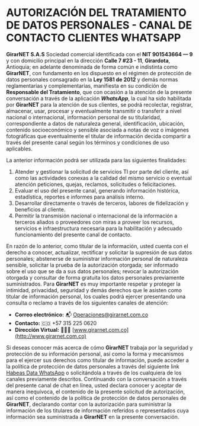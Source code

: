 # AUTORIZACIÓN DEL TRATAMIENTO DE DATOS PERSONALES - CANAL DE CONTACTO CLIENTES WHATSAPP



**GirarNET S.A.S** Sociedad comercial identificada con el **NIT 901543664 — 9** y con domicilio principal en la dirección **Calle 7 #23 - 11**, **Girardota**, Antioquia; en adelante denominada de forma común e indistinta como **GirarNET**, con fundamento en los dispuesto en el régimen de protección de datos personales consagrado en la **Ley 1581 de 2012** y demás normas reglamentarias y complementarias, manifiesta en su condición de **Responsable del Tratamiento**, que con ocasión a la atención de la presente conversación a través de la aplicación ***WhatsApp***, la cual ha sido habilitada por **GirarNET** para la atención de sus clientes, se podrá recolectar, registrar, almacenar, usar, procesar y eventualmente transmitir o transferir a nivel nacional o internacional, información personal de su titularidad, correspondiente a datos de naturaleza general, identificación, ubicación, contenido socioeconómico y sensible asociada a notas de voz o imágenes fotográficas que eventualmente el titular de información decida compartir a través del presente canal según los términos y condiciones de uso aplicables.

La anterior información podrá ser utilizada para las siguientes finalidades:

1. Atender y gestionar la solicitud de servicios TI por parte del cliente, así como las actividades conexas a la calidad del mismo servicio o eventual atención peticiones, quejas, reclamos, solicitudes o felicitaciones.
2. Evaluar el uso del presente canal, generando información histórica, estadística, reportes e informes para análisis interno.
3. Desarrollar directamente o través de terceros, labores de fidelización y beneficios al cliente.
4. Permitir la transmisión nacional o internacional de la información a terceros aliados o proveedores con miras a proveer los recursos, servicios e infraestructura necesaria para la habilitación y adecuado funcionamiento del presente canal de contacto.

En razón de lo anterior, como titular de la información, usted cuenta con el derecho a conocer, actualizar, rectificar y solicitar la supresión de sus datos personales; abstenerse de suministrar información personal de naturaleza sensible, solicitar la prueba de la autorización otorgada; ser informado sobre el uso que se da a sus datos personales; revocar la autorización otorgada y consultar de forma gratuita los datos personales previamente suministrados. Para **GirarNET** es muy importante respetar y proteger la intimidad, privacidad, seguridad y demás derechos que le asisten como titular de información personal, los cuales podrá ejercer presentando una consulta o reclamo a través de los siguientes canales de atención:

- **Correo electrónico:** 📬 Operaciones@girarnet.com.co
- **Contacto:** 🇨🇴 +57 315 225 0620
- **Dirección Virtual:** 👩🏾‍💻 [www.girarnet.com.co](http://www.girarnet.com.co)

Si deseas conocer más acerca de cómo **GirarNET** trabaja por la seguridad y protección de su información personal, así como la forma y mecanismos para el ejercer sus derechos como titular de información, puede acceder a la política de protección de datos personales a través del siguiente link  [Habeas Data WhatsApp](https://github.com/girarnetsas/Autorizacion-Tratamiento-Datos-Personales) o solicitándola a través de los cualquiera de los canales previamente descritos. Continuando con la conversación a través del presente canal de chat en línea, usted declara conocer y aceptar de manera inequívoca, el contenido de la presente solicitud de autorización, así como el contenido de la política de protección de datos personales de **GirarNET**, declarando contar con la autorización para suministrar la información de los titulares
de información referidos o representados cuya información sea suministrada a **GirarNET** en la presente conversación.
